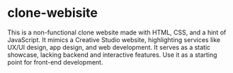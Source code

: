 # clone-webisite
This is a non-functional clone website made with HTML, CSS, and a hint of JavaScript. It mimics a Creative Studio website, highlighting services like UX/UI design, app design, and web development. It serves as a static showcase, lacking backend and interactive features. Use it as a starting point for front-end development.
